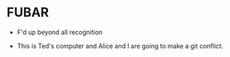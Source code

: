 # FUBAR

* F'd up beyond all recognition

* This is Ted's computer and Alice and I are going to make a git conflict.
